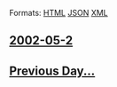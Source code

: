 
Formats: [HTML](2002/05/2/index.html)  [JSON](2002/05/2/index.json)  [XML](2002/05/2/index.xml)  

## [2002-05-2](/news/2002/05/2/index.md)

## [Previous Day...](/news/2002/05/1/index.md)

